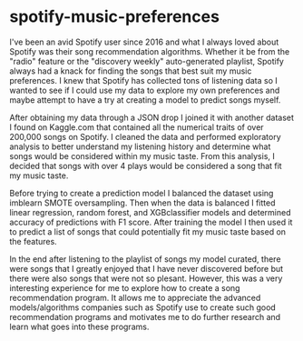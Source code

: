 # spotify-music-preferences

I've been an avid Spotify user since 2016 and what I always loved about Spotify was their song recommendation algorithms. Whether it be from the "radio" feature or the "discovery weekly" auto-generated playlist, Spotify always had a knack for finding the songs that best suit my music preferences. I knew that Spotify has collected tons of listening data so I wanted to see if I could use my data to explore my own preferences and maybe attempt to have a try at creating a model to predict songs myself.

After obtaining my data through a JSON drop I joined it with another dataset I found on Kaggle.com that contained all the numerical traits of over 200,000 songs on Spotify. I cleaned the data and performed exploratory analysis to better understand my listening history and determine what songs would be considered within my music taste. From this analysis, I decided that songs with over 4 plays would be considered a song that fit my music taste.

Before trying to create a prediction model I balanced the dataset using imblearn SMOTE oversampling. Then when the data is balanced I fitted linear regression, random forest, and XGBclassifier models and determined accuracy of predictions with F1 score. After training the model I then used it to predict a list of songs that could potentially fit my music taste based on the features.  

In the end after listening to the playlist of songs my model curated, there were songs that I greatly enjoyed that I have never discovered before but there were also songs that were not so plesant. However, this was a very interesting experience for me to explore how to create a song recommendation program. It allows me to appreciate the advanced models/algorithms companies such as Spotify use to create such good recommendation programs and motivates me to do further research and learn what goes into these programs.
